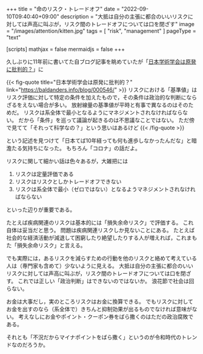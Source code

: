 +++
title = "命のリスク・トレードオフ"
date =  "2022-09-10T09:40:40+09:00"
description = "大抵は自分の主張に都合のいいリスクに対しては声高に叫ぶが，リスク間のトレードオフについては口を閉ざす"
image = "/images/attention/kitten.jpg"
tags = [ "risk", "management" ]
pageType = "text"

[scripts]
  mathjax = false
  mermaidjs = false
+++

久しぶりに11年前に書いてた自ブログ記事を眺めていたが「[日本学術学会は原発に批判的？](https://baldanders.info/blog/000546/)」に

{{< fig-quote title="日本学術学会は原発に批判的？" link="https://baldanders.info/blog/000546/" >}}
リスクにおける「基準値」はリスク評価に対して特定の条件を加えたもので，その条件は政治的な判断にならざるをえない場合が多い。 放射線量の基準値が平時と有事で異なるのはそのためだ。 リスクは系全体で最小となるようにマネジメントされなければならない。 だから「条件」を巡って議論が起きるのは不思議なことではない。 ただ傍で見てて「それって科学なの？」という思いはあるけど
{{< /fig-quote >}}

という記述を見つけて「日本てば10年経っても何も進歩しなかったんだな」と暗澹たる気持ちになった。
もちろん「コロナ」の話だよ。

リスクに関して細かい話は色々あるが，大雑把には

1. リスクは定量評価である
2. リスクはリスクとしかトレードオフできない
3. リスクは系全体で最小（ゼロではない）となるようマネジメントされなければならない

といった辺りが重要である。

たとえば疾病関連のリスクは基本的には「損失余命リスク」で評価する。
これ自体は妥当だと思う。
問題は疾病関連リスクしか見ないことにある。
たとえば社会的な経済活動が減退して困窮したり絶望したりする人が増えれば，これまもた「損失余命リスク」と言える。

でも実際には，あるリスクを減らすための行動を他のリスクと絡めて考えている人は（専門家も含めて）少ないように見える。
大抵は自分の主張に都合のいいリスクに対しては声高に叫ぶが，リスク間のトレードオフについては口を閉ざす。
これでは正しい「政治判断」はできないのではないか。
浪花節で社会は回らない。

お金は大事だし，実のところリスクはお金に換算できる。
でもリスクに対してお金を出すのなら（系全体で）きちんと抑制効果が出るものでなければ意味がない。
考えなしにお金やポイント・クーポン券をばら撒くのはただの政治腐敗である。

それとも「不況だからマイナポイントをばら撒く」というのが令和時代のトレンドなのだろうか。
